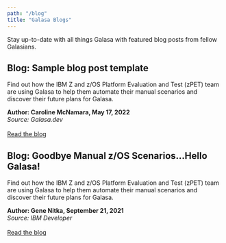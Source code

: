```yaml
---
path: "/blog"
title: "Galasa Blogs"
---
```


Stay up-to-date with all things Galasa with featured blog posts from fellow Galasians. 

## Blog: Sample blog post template
Find out how the IBM Z and z/OS Platform Evaluation and Test (zPET) team are using Galasa to help them automate their manual scenarios and discover their future plans for Galasa.<br>

**Author: Caroline McNamara, May 17, 2022**<br>
*Source: Galasa.dev*<br><br>
[Read the blog](/blog/blog-test-one)

## Blog: Goodbye Manual z/OS Scenarios…Hello Galasa! 
Find out how the IBM Z and z/OS Platform Evaluation and Test (zPET) team are using Galasa to help them automate their manual scenarios and discover their future plans for Galasa.<br>

**Author: Gene Nitka, September 21, 2021**<br>
*Source: IBM Developer*<br><br>
<a href="https://community.ibm.com/community/user/ibmz-and-linuxone/blogs/gene-nitka/2021/09/21/goodbye-manual-zos-scenarios-hello-galasa" target="_blank">
 Read the blog</a>

